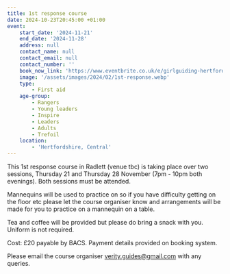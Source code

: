 ```yaml
---
title: 1st response course
date: 2024-10-23T20:45:00 +01:00
event:
    start_date: '2024-11-21'
    end_date: '2024-11-28'
    address: null
    contact_name: null
    contact_email: null
    contact_number: ''
    book_now_link: 'https://www.eventbrite.co.uk/e/girlguiding-hertfordshire-1st-response-course-2-x-3-hour-sessions-tickets-1051359603877'
    image: '/assets/images/2024/02/1st-response.webp'
    type:
        - First aid
    age-group:
        - Rangers
        - Young leaders
        - Inspire
        - Leaders
        - Adults
        - Trefoil
    location:
        - 'Hertfordshire, Central'
---
```

This 1st response course in Radlett (venue tbc) is taking place over two sessions, Thursday 21 and Thursday 28 November (7pm - 10pm both evenings).  Both sessions must be attended.

Mannequins will be used to practice on so if you have difficulty getting on the floor etc please let the course organiser know and arrangements will be made for you to practice on a mannequin on a table.

Tea and coffee will be provided but please do bring a snack with you.  Uniform is not required.

Cost: £20 payable by BACS. Payment details provided on booking system.

Please email the course organiser <verity.guides@gmail.com> with any queries.
